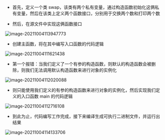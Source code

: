 - 首先，定义一个类 swap，该类有两个私有变量，通过构造函数初始化这俩私有变量，然后在该类上定义两个函数接口，分别用于交换两个数和打印两个数

- 然后，在源文件中实现这俩函数接口

![image-20211004113947773](https://aliyun-oss-lpj.oss-cn-qingdao.aliyuncs.com/images/by-picgo/image-20211004113947773.png)

- 创建主函数，将在其中编写入口函数的代码逻辑

![image-20211004111621438](https://aliyun-oss-lpj.oss-cn-qingdao.aliyuncs.com/images/by-picgo/image-20211004111621438.png)

- 第一个报错：当我们定义了一个有参的构造函数，则默认的构造函数会被删除，则我们无法调用默认构造函数来进行对象的实例化

![image-20211004112020088](https://aliyun-oss-lpj.oss-cn-qingdao.aliyuncs.com/images/by-picgo/image-20211004112020088.png)

- 则只能使用我们定义的有参的构造函数来进行对象的实例化，然后实现我们定义的入口函数 main 的代码逻辑

![image-20211004112716108](https://aliyun-oss-lpj.oss-cn-qingdao.aliyuncs.com/images/by-picgo/image-20211004112716108.png)

- 到此为止，代码编写工作完成，接下来编译生成可执行二进制文件，并运行出结果

![image-20211004114133706](https://aliyun-oss-lpj.oss-cn-qingdao.aliyuncs.com/images/by-picgo/image-20211004114133706.png)
